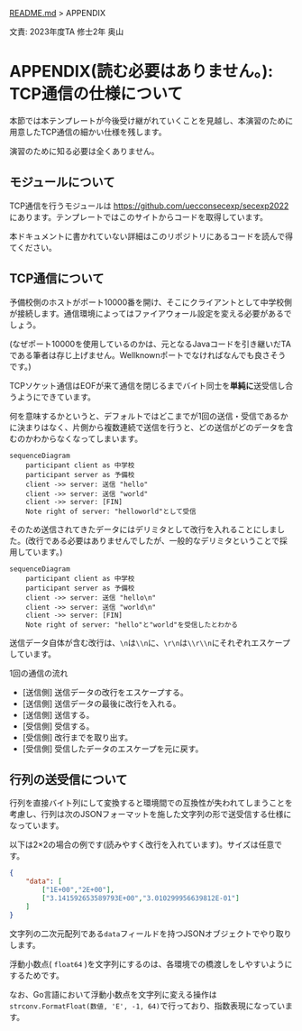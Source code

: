 [README.md](../README.md) > APPENDIX

文責: 2023年度TA 修士2年 奥山

# APPENDIX(読む必要はありません。): TCP通信の仕様について

本節では本テンプレートが今後受け継がれていくことを見越し、本演習のために用意したTCP通信の細かい仕様を残します。

演習のために知る必要は全くありません。

## モジュールについて

TCP通信を行うモジュールは https://github.com/uecconsecexp/secexp2022 にあります。テンプレートではこのサイトからコードを取得しています。

本ドキュメントに書かれていない詳細はこのリポジトリにあるコードを読んで得てください。

## TCP通信について

予備校側のホストがポート10000番を開け、そこにクライアントとして中学校側が接続します。通信環境によってはファイアウォール設定を変える必要があるでしょう。

(なぜポート10000を使用しているのかは、元となるJavaコードを引き継いだTAである筆者は存じ上げません。Wellknownポートでなければなんでも良さそうです。)

TCPソケット通信はEOFが来て通信を閉じるまでバイト同士を**単純に**送受信し合うようにできています。

何を意味するかというと、デフォルトではどこまでが1回の送信・受信であるかに決まりはなく、片側から複数連続で送信を行うと、どの送信がどのデータを含むのかわからなくなってしまいます。

```mermaid
sequenceDiagram
    participant client as 中学校
    participant server as 予備校
    client ->> server: 送信 "hello"
    client ->> server: 送信 "world"
    client ->> server: [FIN]
    Note right of server: "helloworld"として受信
```

そのため送信されてきたデータにはデリミタとして改行を入れることにしました。(改行である必要はありませんでしたが、一般的なデリミタということで採用しています。)

```mermaid
sequenceDiagram
    participant client as 中学校
    participant server as 予備校
    client ->> server: 送信 "hello\n"
    client ->> server: 送信 "world\n"
    client ->> server: [FIN]
    Note right of server: "hello"と"world"を受信したとわかる
```

送信データ自体が含む改行は、`\n`は`\\n`に、`\r\n`は`\\r\\n`にそれぞれエスケープしています。

1回の通信の流れ

- [送信側] 送信データの改行をエスケープする。
- [送信側] 送信データの最後に改行を入れる。
- [送信側] 送信する。
- [受信側] 受信する。
- [受信側] 改行までを取り出す。
- [受信側] 受信したデータのエスケープを元に戻す。

## 行列の送受信について

行列を直接バイト列にして変換すると環境間での互換性が失われてしまうことを考慮し、行列は次のJSONフォーマットを施した文字列の形で送受信する仕様になっています。

以下は2×2の場合の例です(読みやすく改行を入れています)。サイズは任意です。

```json
{
    "data": [
        ["1E+00","2E+00"],
        ["3.141592653589793E+00","3.010299956639812E-01"]
    ]
}
```

文字列の二次元配列である`data`フィールドを持つJSONオブジェクトでやり取りします。

浮動小数点( `float64` )を文字列にするのは、各環境での橋渡しをしやすいようにするためです。

なお、Go言語において浮動小数点を文字列に変える操作は`strconv.FormatFloat(数値, 'E', -1, 64)`で行っており、指数表現になっています。